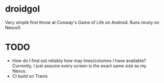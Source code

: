 droidgol
========

Very simple first throw at Conway's Game of Life on Android. Runs nicely on Nexus5

TODO
====

- How do I find out reliably how may lines/columns I have available? Currently, I just assume every screen is the exact same size as my Nexus.
- CI build on Travis
